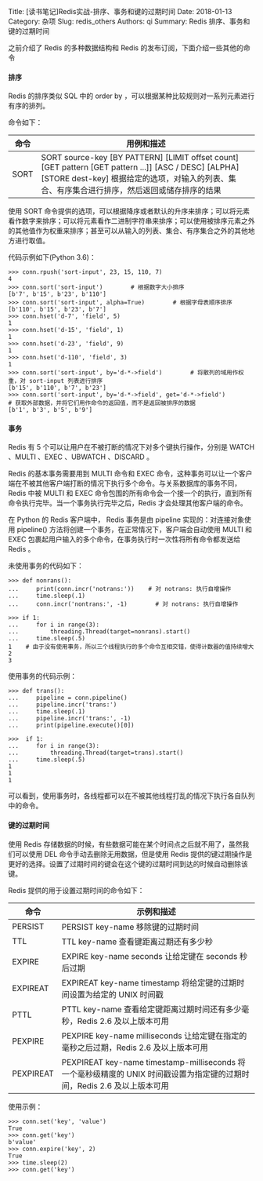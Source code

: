 Title: [读书笔记]Redis实战-排序、事务和键的过期时间
Date: 2018-01-13
Category: 杂项
Slug: redis_others
Authors: qi
Summary: Redis 排序、事务和键的过期时间


之前介绍了 Redis 的多种数据结构和 Redis 的发布订阅，下面介绍一些其他的命令

#### 排序
Redis 的排序类似 SQL 中的 order by ，可以根据某种比较规则对一系列元素进行有序的排列。

命令如下：

| 命令 | 用例和描述 | 
| ---- | ---- |
| SORT | SORT source-key [BY PATTERN] [LIMIT offset count] [GET pattern [GET pattern ...]] [ASC / DESC] [ALPHA] [STORE dest-key]    根据给定的选项，对输入的列表、集合、有序集合进行排序，然后返回或储存排序的结果 |

使用 SORT 命令提供的选项，可以根据降序或者默认的升序来排序；可以将元素看作数字来排序；可以将元素看作二进制字符串来排序；可以使用被排序元素之外的其他值作为权重来排序；甚至可以从输入的列表、集合、有序集合之外的其他地方进行取值。

代码示例如下(Python 3.6)：

    >>> conn.rpush('sort-input', 23, 15, 110, 7)
    4
    >>> conn.sort('sort-input')        # 根据数字大小排序
    [b'7', b'15', b'23', b'110']
    >>> conn.sort('sort-input', alpha=True)        # 根据字母表顺序排序
    [b'110', b'15', b'23', b'7']
    >>> conn.hset('d-7', 'field', 5)
    1
    >>> conn.hset('d-15', 'field', 1)
    1
    >>> conn.hset('d-23', 'field', 9)
    1
    >>> conn.hset('d-110', 'field', 3)
    1
    >>> conn.sort('sort-input', by='d-*->field')        # 将散列的域用作权重，对 sort-input 列表进行排序
    [b'15', b'110', b'7', b'23']
    >>> conn.sort('sort-input', by='d-*->field', get='d-*->field')        # 获取外部数据，并将它们用作命令的返回值，而不是返回被排序的数据
    [b'1', b'3', b'5', b'9']
    
#### 事务
Redis 有 5 个可以让用户在不被打断的情况下对多个键执行操作，分别是 WATCH 、MULTI 、EXEC 、UBWATCH 、DISCARD 。

Redis 的基本事务需要用到 MULTI 命令和 EXEC 命令，这种事务可以让一个客户端在不被其他客户端打断的情况下执行多个命令。与关系数据库的事务不同，Redis 中被 MULTI 和 EXEC 命令包围的所有命令会一个接一个的执行，直到所有命令执行完毕。当一个事务执行完毕之后，Redis 才会处理其他客户端的命令。

在 Python 的 Redis 客户端中， Redis 事务是由 pipeline 实现的：对连接对象使用 pipeline() 方法将创建一个事务，在正常情况下，客户端会自动使用 MULTI 和 EXEC 包裹起用户输入的多个命令，在事务执行时一次性将所有命令都发送给 Redis 。


未使用事务的代码如下：
    
    >>> def nonrans():
    ...     print(conn.incr('notrans:'))    # 对 notrans: 执行自增操作
    ...     time.sleep(.1)
    ...     conn.incr('nontrans:', -1)        # 对 notrans: 执行自增操作
    
    >>> if 1:
    ...     for i in range(3):
    ...         threading.Thread(target=nonrans).start()
    ...     time.sleep(.5)
    1    # 由于没有使用事务，所以三个线程执行的多个命令互相交错，使得计数器的值持续增大
    2
    3

使用事务的代码示例：

    >>> def trans():
    ...     pipeline = conn.pipeline()
    ...     pipeline.incr('trans:')
    ...     time.sleep(.1)
    ...     pipeline.incr('trans:', -1)
    ...     print(pipeline.execute()[0])
    
    >>>  if 1:
    ...     for i in range(3):
    ...         threading.Thread(target=trans).start()
    ...     time.sleep(.5)
    1
    1
    1

可以看到，使用事务时，各线程都可以在不被其他线程打乱的情况下执行各自队列中的命令。

#### 键的过期时间

使用 Redis 存储数据的时候，有些数据可能在某个时间点之后就不用了，虽然我们可以使用 DEL 命令手动去删除无用数据，但是使用 Redis 提供的键过期操作是更好的选择。设置了过期时间的键会在这个键的过期时间到达的时候自动删除该键。

Redis 提供的用于设置过期时间的命令如下：

| 命令 | 示例和描述 |
| ---- | ---- |
| PERSIST | PERSIST key-name 移除键的过期时间 |
| TTL | TTL key-name 查看键距离过期还有多少秒 |
| EXPIRE | EXPIRE key-name seconds 让给定键在 seconds 秒后过期 |
| EXPIREAT | EXPIREAT key-name timestamp 将给定键的过期时间设置为给定的 UNIX 时间戳 |
| PTTL | PTTL key-name 查看给定键距离过期时间还有多少毫秒，Redis 2.6 及以上版本可用 |
| PEXPIRE | PEXPIRE key-name milliseconds 让给定键在指定的毫秒之后过期，Redis 2.6 及以上版本可用 |
| PEXPIREAT | PEXPIREAT key-name timestamp-milliseconds 将一个毫秒级精度的 UNIX 时间戳设置为指定键的过期时间，Redis 2.6 及以上版本可用 |

使用示例：

    >>> conn.set('key', 'value')
    True
    >>> conn.get('key')
    b'value'
    >>> conn.expire('key', 2)
    True
    >>> time.sleep(2)
    >>> conn.get('key')




